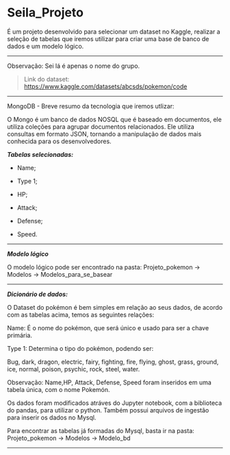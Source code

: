 # Seila_Projeto
É um projeto desenvolvido para selecionar um dataset no Kaggle, realizar a seleção de tabelas que iremos utilizar para criar uma base de banco de dados e um modelo lógico.
***
Observação: Sei lá é apenas o nome do grupo.
>Link do dataset: https://www.kaggle.com/datasets/abcsds/pokemon/code
***
MongoDB - Breve resumo da tecnologia que iremos utlizar:

  O Mongo é um banco de dados NOSQL que é baseado em documentos, ele utiliza coleções para agrupar documentos relacionados. Ele utiliza consultas em formato JSON, tornando a manipulação de dados mais conhecida para os desenvolvedores.

***Tabelas selecionadas:***

* Name;

* Type 1;

* HP;

* Attack;

* Defense;  

* Speed.

***

***Modelo lógico***

O modelo lógico pode ser encontrado na pasta: Projeto_pokemon -> Modelos -> Modelos_para_se_basear
 
***

***Dicionário de dados:***

O Dataset do pokémon é bem simples em relação ao seus dados, de acordo com as tabelas acima, temos as seguintes relações:

Name: É o nome do pokémon, que será único e usado para ser a chave primária.

Type 1: Determina o tipo do pokémon, podendo ser: 

Bug, dark, dragon, electric, fairy, fighting, fire, flying, ghost, grass, ground, ice, normal, poison, psychic, rock, steel, water.

Observação: Name,HP, Attack, Defense, Speed foram inseridos em uma tabela única, com o nome Pokemón.

Os dados foram modificados atráves do Jupyter notebook, com a biblioteca do pandas, para utilizar o python. Também possui arquivos de ingestão para inserir os dados no Mysql.

Para encontrar as tabelas já formadas do Mysql, basta ir na pasta: Projeto_pokemon -> Modelos -> Modelo_bd

***



